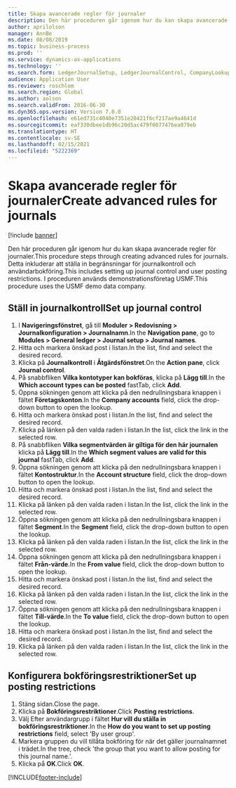 ```yaml
---
title: Skapa avancerade regler för journaler
description: Den här proceduren går igenom hur du kan skapa avancerade regler för journaler.
author: aprilolson
manager: AnnBe
ms.date: 08/08/2019
ms.topic: business-process
ms.prod: ''
ms.service: dynamics-ax-applications
ms.technology: ''
ms.search.form: LedgerJournalSetup, LedgerJournalControl, CompanyLookup, LedgerJournalPostControl
audience: Application User
ms.reviewer: roschlom
ms.search.region: Global
ms.author: aolson
ms.search.validFrom: 2016-06-30
ms.dyn365.ops.version: Version 7.0.0
ms.openlocfilehash: e61ed731c4040e7351e20421f6cf217ae9a4641d
ms.sourcegitcommit: eaf330dbee1db96c20d5ac479f007747bea079eb
ms.translationtype: HT
ms.contentlocale: sv-SE
ms.lasthandoff: 02/15/2021
ms.locfileid: "5222369"
---
```

# <a name="create-advanced-rules-for-journals"></a><span data-ttu-id="0e762-103">Skapa avancerade regler för journaler</span><span class="sxs-lookup"><span data-stu-id="0e762-103">Create advanced rules for journals</span></span>

[!include [banner](../../includes/banner.md)]

<span data-ttu-id="0e762-104">Den här proceduren går igenom hur du kan skapa avancerade regler för journaler.</span><span class="sxs-lookup"><span data-stu-id="0e762-104">This procedure steps through creating advanced rules for journals.</span></span> <span data-ttu-id="0e762-105">Detta inkluderar att ställa in begränsningar för journalkontroll och användarbokföring.</span><span class="sxs-lookup"><span data-stu-id="0e762-105">This includes setting up journal control and user posting restrictions.</span></span> <span data-ttu-id="0e762-106">I proceduren används demonstrationsföretag USMF.</span><span class="sxs-lookup"><span data-stu-id="0e762-106">This procedure uses the USMF demo data company.</span></span>


## <a name="set-up-journal-control"></a><span data-ttu-id="0e762-107">Ställ in journalkontroll</span><span class="sxs-lookup"><span data-stu-id="0e762-107">Set up journal control</span></span>
1. <span data-ttu-id="0e762-108">I **Navigeringsfönstret**, gå till **Moduler > Redovisning > Journalkonfiguration > Journalnamn**.</span><span class="sxs-lookup"><span data-stu-id="0e762-108">In the **Navigation pane**, go to **Modules > General ledger > Journal setup > Journal names**.</span></span>
2. <span data-ttu-id="0e762-109">Hitta och markera önskad post i listan.</span><span class="sxs-lookup"><span data-stu-id="0e762-109">In the list, find and select the desired record.</span></span>
3. <span data-ttu-id="0e762-110">Klicka på **Journalkontroll** i **Åtgärdsfönstret**.</span><span class="sxs-lookup"><span data-stu-id="0e762-110">On the **Action pane**, click **Journal control**.</span></span>
4. <span data-ttu-id="0e762-111">På snabbfliken **Vilka kontotyper kan bokföras**, klicka på **Lägg till**.</span><span class="sxs-lookup"><span data-stu-id="0e762-111">In the **Which account types can be posted** fastTab, click **Add**.</span></span>
5. <span data-ttu-id="0e762-112">Öppna sökningen genom att klicka på den nedrullningsbara knappen i fältet **Företagskonton**.</span><span class="sxs-lookup"><span data-stu-id="0e762-112">In the **Company accounts** field, click the drop-down button to open the lookup.</span></span>
6. <span data-ttu-id="0e762-113">Hitta och markera önskad post i listan.</span><span class="sxs-lookup"><span data-stu-id="0e762-113">In the list, find and select the desired record.</span></span>
7. <span data-ttu-id="0e762-114">Klicka på länken på den valda raden i listan.</span><span class="sxs-lookup"><span data-stu-id="0e762-114">In the list, click the link in the selected row.</span></span>
8. <span data-ttu-id="0e762-115">På snabbfliken **Vilka segmentvärden är giltiga för den här journalen** klicka på **Lägg till**.</span><span class="sxs-lookup"><span data-stu-id="0e762-115">In the **Which segment values are valid for this journal** fastTab, click **Add**.</span></span>
9. <span data-ttu-id="0e762-116">Öppna sökningen genom att klicka på den nedrullningsbara knappen i fältet **Kontostruktur**.</span><span class="sxs-lookup"><span data-stu-id="0e762-116">In the **Account structure** field, click the drop-down button to open the lookup.</span></span>
10. <span data-ttu-id="0e762-117">Hitta och markera önskad post i listan.</span><span class="sxs-lookup"><span data-stu-id="0e762-117">In the list, find and select the desired record.</span></span>
11. <span data-ttu-id="0e762-118">Klicka på länken på den valda raden i listan.</span><span class="sxs-lookup"><span data-stu-id="0e762-118">In the list, click the link in the selected row.</span></span>
12. <span data-ttu-id="0e762-119">Öppna sökningen genom att klicka på den nedrullningsbara knappen i fältet **Segment**.</span><span class="sxs-lookup"><span data-stu-id="0e762-119">In the **Segment** field, click the drop-down button to open the lookup.</span></span>
13. <span data-ttu-id="0e762-120">Klicka på länken på den valda raden i listan.</span><span class="sxs-lookup"><span data-stu-id="0e762-120">In the list, click the link in the selected row.</span></span>
14. <span data-ttu-id="0e762-121">Öppna sökningen genom att klicka på den nedrullningsbara knappen i fältet **Från-värde**.</span><span class="sxs-lookup"><span data-stu-id="0e762-121">In the **From value** field, click the drop-down button to open the lookup.</span></span>
15. <span data-ttu-id="0e762-122">Hitta och markera önskad post i listan.</span><span class="sxs-lookup"><span data-stu-id="0e762-122">In the list, find and select the desired record.</span></span>
16. <span data-ttu-id="0e762-123">Klicka på länken på den valda raden i listan.</span><span class="sxs-lookup"><span data-stu-id="0e762-123">In the list, click the link in the selected row.</span></span>
17. <span data-ttu-id="0e762-124">Öppna sökningen genom att klicka på den nedrullningsbara knappen i fältet **Till-värde**.</span><span class="sxs-lookup"><span data-stu-id="0e762-124">In the **To value** field, click the drop-down button to open the lookup.</span></span>
18. <span data-ttu-id="0e762-125">Hitta och markera önskad post i listan.</span><span class="sxs-lookup"><span data-stu-id="0e762-125">In the list, find and select the desired record.</span></span>
19. <span data-ttu-id="0e762-126">Klicka på länken på den valda raden i listan.</span><span class="sxs-lookup"><span data-stu-id="0e762-126">In the list, click the link in the selected row.</span></span>

## <a name="set-up-posting-restrictions"></a><span data-ttu-id="0e762-127">Konfigurera bokföringsrestriktioner</span><span class="sxs-lookup"><span data-stu-id="0e762-127">Set up posting restrictions</span></span>
1. <span data-ttu-id="0e762-128">Stäng sidan.</span><span class="sxs-lookup"><span data-stu-id="0e762-128">Close the page.</span></span>
2. <span data-ttu-id="0e762-129">Klicka på **Bokföringsrestriktioner**.</span><span class="sxs-lookup"><span data-stu-id="0e762-129">Click **Posting restrictions**.</span></span>
3. <span data-ttu-id="0e762-130">Välj Efter användargrupp i fältet **Hur vill du ställa in bokföringsrestriktioner**.</span><span class="sxs-lookup"><span data-stu-id="0e762-130">In the **How do you want to set up posting restrictions** field, select 'By user group'.</span></span>
4. <span data-ttu-id="0e762-131">Markera gruppen du vill tillåta bokföring för när det gäller journalnamnet i trädet.</span><span class="sxs-lookup"><span data-stu-id="0e762-131">In the tree, check 'the group that you want to allow posting for this journal name.'.</span></span>
5. <span data-ttu-id="0e762-132">Klicka på **OK**.</span><span class="sxs-lookup"><span data-stu-id="0e762-132">Click **OK**.</span></span>



[!INCLUDE[footer-include](../../../includes/footer-banner.md)]